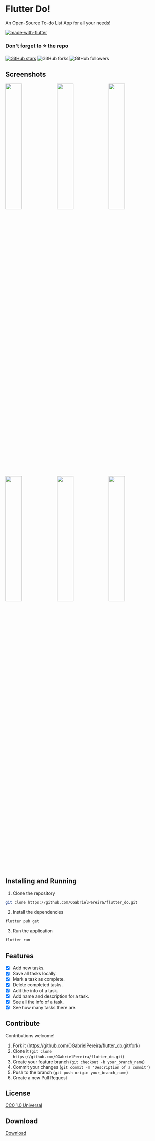# Flutter Do!

An Open-Source To-do List App for all your needs!

[![made-with-flutter](https://img.shields.io/badge/Made%20with-Flutter-1f425f.svg)](https://flutter.dev/) 

### Don't forget to :star: the repo

[![GitHub stars](https://img.shields.io/github/stars/OGabrielPereira/flutter_do.svg?style=social&label=Star)](https://github.com/OGabrielPereira/flutter_do) 
![GitHub forks](https://img.shields.io/github/forks/OGabrielPereira/flutter_do.svg?style=social&label=Forks) 
![GitHub followers](https://img.shields.io/github/followers/OGabrielPereira.svg?style=social&label=Follow)

## Screenshots

<img src="https://i.imgur.com/7AEuEbd.jpg?raw=true" width="32%"> <img src="https://i.imgur.com/gCoBscH.jpg?raw=true" width="32%"> <img src="https://i.imgur.com/1p2fOV2.jpg?raw=true" width="32%"> <img src="https://i.imgur.com/79KQXYH.jpg?raw=true" width="32%"> <img src="https://i.imgur.com/mp1qlFR.jpg?raw=true" width="32%"> <img src="https://i.imgur.com/M18trdF.jpg?raw=true" width="32%">

## Installing and Running

1. Clone the repository

```bash
git clone https://github.com/OGabrielPereira/flutter_do.git
```

2. Install the dependencies

```bash
flutter pub get
```

3. Run the application

```bash
flutter run
```

## Features

- [x] Add new tasks.
- [x] Save all tasks locally.
- [x] Mark a task as complete.
- [x] Delete completed tasks.
- [x] Adit the info of a task.
- [x] Add name and description for a task.
- [x] See all the info of a task.
- [x] See how many tasks there are.

## Contribute

Contributions welcome!

1.  Fork it (https://github.com/OGabrielPereira/flutter_do.git/fork)
2.  Clone it (`git clone https://github.com/OGabrielPereira/flutter_do.git`)
3.  Create your feature branch (`git checkout -b your_branch_name`)
4.  Commit your changes (`git commit -m 'Description of a commit'`)
5.  Push to the branch (`git push origin your_branch_name`)
6.  Create a new Pull Request


## License

[CC0 1.0 Universal](https://creativecommons.org/publicdomain/zero/1.0/)

## Download

[Download](https://drive.google.com/file/d/1xw9QrcyWxeAY2rZcQTV23xPiGubL5C8s/view?usp=share_link)
